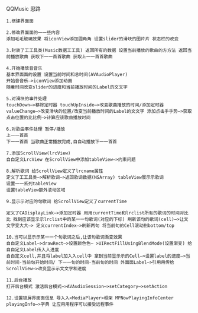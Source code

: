 QQMusic 思路```1.搭建界⾯面 2.修改界⾯面的⼀一些内容添加⽑毛玻璃效果 将iconView添加圆⾓角 设置slider的滑块的图⽚片 状态栏的改变3.封装了⼯工具类(Music数据⼯工具) 返回所有的数据 设置当前播放的歌曲的⽅方法 返回当前播放歌曲 获取下⼀一⾸首歌曲 获取上⼀一⾸首歌曲4.开始播放⾳音乐基本界⾯面的设置 设置当前时间和总时间(AVAudioPlayer)开始⾳音乐—>iconView添加动画随着时间改变slider的进度和当前播放时间的Label的⽂文字 5.对滑块的事件处理touchDown—>移除定时器 touchUpInside—>改变歌曲播放的时间/添加定时器 valueChange—>改变滑块的位置/改变当前播放时间的Label的⽂文字 添加点击⼿手势—>获取点击位置的⽐比例—>计算应该歌曲播放时间6.对歌曲事件处理 暂停/播放上⼀一⾸首下⼀一⾸首 当歌曲正常播放完成,⾃自动播放下⼀一⾸首7.添加ScrollView(lrcView)⾃自定义LrcView 在ScrollView中添加tableView—>约束问题8.解析歌词 给ScrollView定义了lrcname属性定义了⼯工具类—>解析歌词—>返回歌词数据(NSArray) tableView展⽰示歌词设置⼀一系列tableView设置tableView额外滚动区域9.显⽰示对应的句歌词 给ScrollView定义了currentTime￼￼￼￼￼￼￼￼￼￼￼￼￼￼￼￼￼￼￼￼￼￼￼￼￼￼￼￼￼定义了CADisplayLink—>添加定时器 ⽤用currentTime和lrclist所有的歌词的时间对⽐比 找到应该显⽰示lrclist中的某⼀一句歌词(对应的下标) 刷新该句的歌词(cell)—>让⽂文字变⼤大—> 定义currentIndex—>刷新两句 将当前句的Cell滚动到bottom/top10.当可以显⽰示某⼀一个句歌词之后,让该句歌词渐变效果 ⾃自定义Label—>drawRect—>设置颜⾊色— >UIRectFillUsingBlendMode(设置渐变) 给⾃自定义Label传⼊入进度⾃自定义cell,并且将label加⼊入cell中 拿到当前显⽰示的Cell—>设置label的进度—>当前时间-当前句开始时间/ 下⼀一句的时间-当前句的时间 外⾯面Label—>引⽤用传给ScrollView—>改变显⽰示⽂文字和进度11.后台播放打开后台模式 激活后台模式—>AVAudioSession—>setCategory—>setAction12.设置锁屏界⾯面信息 导⼊入<MediaPlayer>框架 MPNowPlayingInfoCenterplayingInfo—>字典 让应⽤用程序可以接受远程事件```